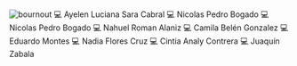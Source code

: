 ![bournout](https://media1.giphy.com/media/qgQUggAC3Pfv687qPC/giphy.gif?cid=ecf05e478cgsjhz6argalx43b40lwnst1qy28njtgel71ni1&rid=giphy.gif&ct=g)
:computer: Ayelen Luciana Sara Cabral :computer: Nicolas Pedro Bogado
:computer: Nicolas Pedro Bogado
:computer: Nahuel Roman Alaniz
:computer: Camila Belén Gonzalez
:computer: Eduardo Montes
:computer: Nadia Flores Cruz
:computer: Cintia Analy Contrera
:computer: Juaquín Zabala


